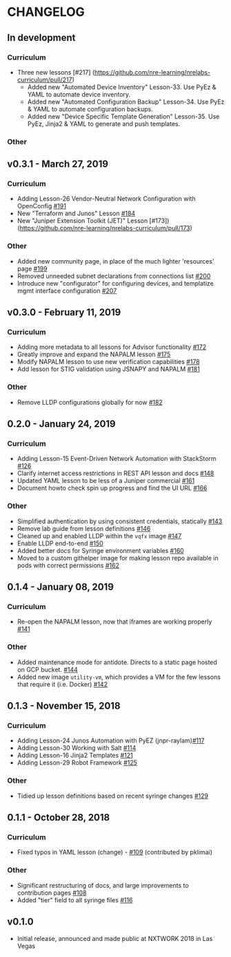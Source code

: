# CHANGELOG

## In development

### Curriculum
- Three new lessons [#217] (https://github.com/nre-learning/nrelabs-curriculum/pull/217)
  - Added new "Automated Device Inventory" Lesson-33. Use PyEz & YAML to automate device inventory.
  - Added new "Automated Configuration Backup" Lesson-34. Use PyEz & YAML to automate configuration backups.
  - Added new "Device Specific Template Generation" Lesson-35. Use PyEz, Jinja2 & YAML to generate and push templates.

### Other


## v0.3.1 - March 27, 2019

### Curriculum

- Adding Lesson-26 Vendor-Neutral Network Configuration with OpenConfig [#191](https://github.com/nre-learning/nrelabs-curriculum/pull/191)
- New "Terraform and Junos" Lesson [#184](https://github.com/nre-learning/nrelabs-curriculum/pull/184)
- New "Juniper Extension Toolkit (JET)" Lesson [#173])(https://github.com/nre-learning/nrelabs-curriculum/pull/173)

### Other

- Added new community page, in place of the much lighter 'resources' page [#199](https://github.com/nre-learning/nrelabs-curriculum/pull/199)
- Removed unneeded subnet declarations from connections list [#200](https://github.com/nre-learning/nrelabs-curriculum/pull/200)
- Introduce new "configurator" for configuring devices, and templatize mgmt interface configuration  [#207](https://github.com/nre-learning/nrelabs-curriculum/pull/207)

## v0.3.0 - February 11, 2019

### Curriculum

- Adding more metadata to all lessons for Advisor functionality [#172](https://github.com/nre-learning/nrelabs-curriculum/pull/172)
- Greatly improve and expand the NAPALM lesson [#175](https://github.com/nre-learning/nrelabs-curriculum/pull/175)
- Modify NAPALM lesson to use new verification capabilities [#178](https://github.com/nre-learning/nrelabs-curriculum/pull/178)
- Add lesson for STIG validation using JSNAPY and NAPALM [#181](https://github.com/nre-learning/nrelabs-curriculum/pull/181)

### Other

- Remove LLDP configurations globally for now [#182](https://github.com/nre-learning/nrelabs-curriculum/pull/182)

## 0.2.0 - January 24, 2019

### Curriculum

- Adding Lesson-15 Event-Driven Network Automation with StackStorm [#126](https://github.com/nre-learning/nrelabs-curriculum/pull/126)
- Clarify internet access restrictions in REST API lesson and docs [#148](https://github.com/nre-learning/nrelabs-curriculum/pull/148)
- Updated YAML lesson to be less of a Juniper commercial [#161](https://github.com/nre-learning/nrelabs-curriculum/pull/161)
- Document howto check spin up progress and find the UI URL [#166](https://github.com/nre-learning/nrelabs-curriculum/pull/166)

### Other

- Simplified authentication by using consistent credentials, statically [#143](https://github.com/nre-learning/nrelabs-curriculum/pull/143)
- Remove lab guide from lesson definitions [#146](https://github.com/nre-learning/nrelabs-curriculum/pull/146)
- Cleaned up and enabled LLDP within the `vqfx` image [#147](https://github.com/nre-learning/nrelabs-curriculum/pull/147)
- Enable LLDP end-to-end [#150](https://github.com/nre-learning/nrelabs-curriculum/pull/150)
- Added better docs for Syringe environment variables [#160](https://github.com/nre-learning/nrelabs-curriculum/pull/160)
- Moved to a custom githelper image for making lesson repo available in pods with correct permissions [#162](https://github.com/nre-learning/nrelabs-curriculum/pull/162)

## 0.1.4 - January 08, 2019

### Curriculum

- Re-open the NAPALM lesson, now that iframes are working properly [#141](https://github.com/nre-learning/nrelabs-curriculum/pull/141)

### Other

- Added maintenance mode for antidote. Directs to a static page hosted on GCP bucket. [#144](https://github.com/nre-learning/nrelabs-curriculum/pull/144)
- Added new image `utility-vm`, which provides a VM for the few lessons that require it (i.e. Docker) [#142](https://github.com/nre-learning/nrelabs-curriculum/pull/142)

## 0.1.3 - November 15, 2018

### Curriculum

- Adding Lesson-24 Junos Automation with PyEZ (jnpr-raylam)[#117](https://github.com/nre-learning/nrelabs-curriculum/pull/117)
- Adding Lesson-30 Working with Salt [#114](https://github.com/nre-learning/nrelabs-curriculum/pull/114)
- Adding Lesson-16 Jinja2 Templates [#121](https://github.com/nre-learning/nrelabs-curriculum/pull/121)
- Adding Lesson-29 Robot Framework [#125](https://github.com/nre-learning/nrelabs-curriculum/pull/125)

### Other

- Tidied up lesson definitions based on recent syringe changes [#129](https://github.com/nre-learning/nrelabs-curriculum/pull/129)

## 0.1.1 - October 28, 2018

### Curriculum

- Fixed typos in YAML lesson (change) - [#109](https://github.com/nre-learning/nrelabs-curriculum/pull/109) (contributed by pklimai)

### Other

- Significant restructuring of docs, and large improvements to contribution pages [#108](https://github.com/nre-learning/nrelabs-curriculum/pull/108)
- Added "tier" field to all syringe files [#116](https://github.com/nre-learning/nrelabs-curriculum/pull/116)

## v0.1.0

- Initial release, announced and made public at NXTWORK 2018 in Las Vegas
